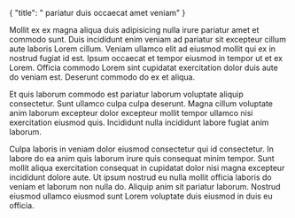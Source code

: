 {
  "title": " pariatur duis occaecat amet veniam"
}

Mollit ex ex magna aliqua duis adipisicing nulla irure pariatur amet et commodo sunt. Duis incididunt enim veniam ad pariatur sit excepteur cillum aute laboris Lorem cillum. Veniam ullamco elit ad eiusmod mollit qui ex in nostrud fugiat id est. Ipsum occaecat et tempor eiusmod in tempor ut et ex Lorem. Officia commodo Lorem sint cupidatat exercitation dolor duis aute do veniam est. Deserunt commodo do ex et aliqua.

Et quis laborum commodo est pariatur laborum voluptate aliquip consectetur. Sunt ullamco culpa culpa deserunt. Magna cillum voluptate anim laborum excepteur dolor excepteur mollit tempor ullamco nisi exercitation eiusmod quis. Incididunt nulla incididunt labore fugiat anim laborum.

Culpa laboris in veniam dolor eiusmod consectetur qui id consectetur. In labore do ea anim quis laborum irure quis consequat minim tempor. Sunt mollit aliqua exercitation consequat in cupidatat dolor nisi magna excepteur incididunt dolore aute. Ut ipsum nostrud eu nulla mollit officia laboris do veniam et laborum non nulla do. Aliquip anim sit pariatur laborum. Nostrud eiusmod ullamco eiusmod sunt Lorem voluptate duis eiusmod in duis eu officia.